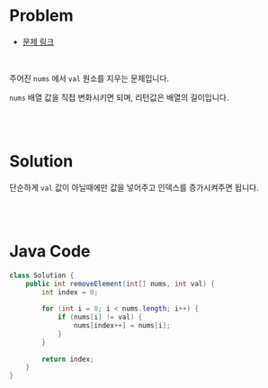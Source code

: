 # Problem

- [문제 링크](https://leetcode.com/problems/remove-element/)

<br>

주어진 `nums` 에서 `val` 원소를 지우는 문제입니다.

`nums` 배열 값을 직접 변화시키면 되며, 리턴값은 배열의 길이입니다.

<br><br>

# Solution

단순하게 `val` 값이 아닐때에만 값을 넣어주고 인덱스를 증가시켜주면 됩니다.

<br><br>

# Java Code

```java
class Solution {
    public int removeElement(int[] nums, int val) {
        int index = 0;
        
        for (int i = 0; i < nums.length; i++) {
            if (nums[i] != val) {
                nums[index++] = nums[i];
            }
        }
        
        return index;
    }
}
```
